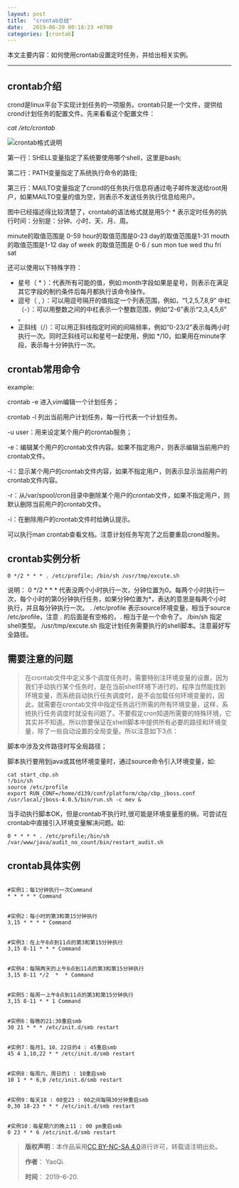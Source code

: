 ```yaml
---
layout: post
title:  "crontab总结"
date:   2019-06-20 00:18:23 +0700
categories: [crontab]
---
```


本文主要内容：如何使用crontab设置定时任务，并给出相关实例。

------

## crontab介绍

crond是linux平台下实现计划任务的一项服务。crontab只是一个文件，提供给crond计划任务的配置文件。先来看看这个配置文件：

*cat /etc/crontab*

![crontab格式说明](https://raw.githubusercontent.com/YaoQi17/YaoQi17.github.io/master/static/img/_posts/crontab_1.jpg)

第一行：SHELL变量指定了系统要使用哪个shell，这里是bash;

第二行：PATH变量指定了系统执行命令的路径;

第三行：MAILTO变量指定了crond的任务执行信息将通过电子邮件发送给root用户，如果MAILTO变量的值为空，则表示不发送任务执行信息给用户。

图中已经描述得比较清楚了，crontab的语法格式就是用5个 * 表示定时任务的执行时间：分别是：分钟、小时、天、月、周。

minute的取值范围是 0-59
hour的取值范围是0-23
day的取值范围是1-31
mouth的取值范围是1-12
day of week 的取值范围是 0-6 / sun  mon  tue  wed  thu  fri  sat

还可以使用以下特殊字符：
* 星号（ \* ）：代表所有可能的值，例如:month字段如果是星号，则表示在满足其它字段的制约条件后每月都执行该命令操作。
* 逗号（ , ）：可以用逗号隔开的值指定一个列表范围，例如，“1,2,5,7,8,9” 中杠（-）：可以用整数之间的中杠表示一个整数范围，例如“2-6”表示“2,3,4,5,6” 。
* 正斜线（/）：可以用正斜线指定时间的间隔频率，例如“0-23/2”表示每两小时执行一次。同时正斜线可以和星号一起使用，例如 \*/10，如果用在minute字段，表示每十分钟执行一次。

## crontab常用命令

example:

crontab -e 进入vim编辑一个计划任务；

crontab -l 列出当前用户计划任务，每一行代表一个计划任务。

-u user：用来设定某个用户的crontab服务；

-e：编辑某个用户的crontab文件内容。如果不指定用户，则表示编辑当前用户的crontab文件。

-l：显示某个用户的crontab文件内容，如果不指定用户，则表示显示当前用户的crontab文件内容。

-r：从/var/spool/cron目录中删除某个用户的crontab文件，如果不指定用户，则默认删除当前用户的crontab文件。

-i：在删除用户的crontab文件时给确认提示。

可以执行man crontab查看文档。注意计划任务写完了之后要重启crond服务。

## crontab实例分析

``` shell
0 */2 * * * . /etc/profile; /bin/sh /usr/tmp/excute.sh
```
说明：
0 \*/2 \* \* \* 代表没两个小时执行一次，分钟位置为0。每两个小时执行一次，每个小时的第0分钟执行任务，如果分钟位置为\*，表达的意思是每两个小时执行，并且每分钟执行一次。
. /etc/profile 表示source环境变量，相当于source /etc/profile，注意 . 的后面是有空格的，. 相当于是一个命令了。
/bin/sh 指定shell类型。
/usr/tmp/excute.sh 指定计划任务需要执行的shell脚本。注意最好写全路径。

## 需要注意的问题

> 在crontab文件中定义多个调度任务时，需要特别注环境变量的设置，因为我们手动执行某个任务时，是在当前shell环境下进行的，程序当然能找到环境变量，而系统自动执行任务调度时，是不会加载任何环境变量的，因此，就需要在crontab文件中指定任务运行所需的所有环境变量，这样，系统执行任务调度时就没有问题了。不要假定cron知道所需要的特殊环境，它其实并不知道。所以你要保证在shelll脚本中提供所有必要的路径和环境变量，除了一些自动设置的全局变量。所以注意如下3点：

脚本中涉及文件路径时写全局路径；

脚本执行要用到java或其他环境变量时，通过source命令引入环境变量，如:
``` shell
cat start_cbp.sh
!/bin/sh
source /etc/profile
export RUN_CONF=/home/d139/conf/platform/cbp/cbp_jboss.conf
/usr/local/jboss-4.0.5/bin/run.sh -c mev &
```

当手动执行脚本OK，但是crontab不执行时,很可能是环境变量惹的祸，可尝试在crontab中直接引入环境变量解决问题。如:
``` shell
0 * * * * . /etc/profile;/bin/sh /var/www/java/audit_no_count/bin/restart_audit.sh
```

## crontab具体实例

``` shell

#实例1：每1分钟执行一次Command
* * * * * Command


#实例2：每小时的第3和第15分钟执行
3,15 * * * * Command


#实例3：在上午8点到11点的第3和第15分钟执行
3,15 8-11 * * * Command


#实例4：每隔两天的上午8点到11点的第3和第15分钟执行
3,15 8-11 */2  *  * Command


#实例5：每周一上午8点到11点的第3和第15分钟执行
3,15 8-11 * * 1 Command


#实例6：每晚的21:30重启smb
30 21 * * * /etc/init.d/smb restart


#实例7：每月1、10、22日的4 : 45重启smb
45 4 1,10,22 * * /etc/init.d/smb restart


#实例8：每周六、周日的1 : 10重启smb
10 1 * * 6,0 /etc/init.d/smb restart


#实例9：每天18 : 00至23 : 00之间每隔30分钟重启smb
0,30 18-23 * * * /etc/init.d/smb restart


#实例10：每星期六的晚上11 : 00 pm重启smb
0 23 * * 6 /etc/init.d/smb restart
```

>**版权声明**：本作品采用<a rel="license" href="http://creativecommons.org/licenses/by-nc-sa/4.0/">[CC BY-NC-SA 4.0](https://creativecommons.org/licenses/by-nc-sa/4.0/)进行许可，转载请注明出处。 
>
>**作者**： YaoQi.
>
>**时间**： 2019-6-20.
